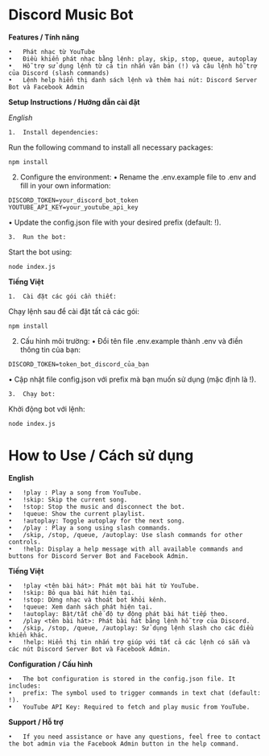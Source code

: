 # Discord Music Bot

**Features / Tính năng**

	•	Phát nhạc từ YouTube
	•	Điều khiển phát nhạc bằng lệnh: play, skip, stop, queue, autoplay
	•	Hỗ trợ sử dụng lệnh từ cả tin nhắn văn bản (!) và câu lệnh hỗ trợ của Discord (slash commands)
	•	Lệnh help hiển thị danh sách lệnh và thêm hai nút: Discord Server Bot và Facebook Admin

**Setup Instructions / Hướng dẫn cài đặt**

*English*

	1.	Install dependencies:
Run the following command to install all necessary packages:

   ```
   npm install
   ```


  2.	Configure the environment:
	•	Rename the .env.example file to .env and fill in your own information:

   ```
   DISCORD_TOKEN=your_discord_bot_token
   YOUTUBE_API_KEY=your_youtube_api_key
   ```

 •	Update the config.json file with your desired prefix (default: !).

	3.	Run the bot:
Start the bot using:
   ```
   node index.js
   ```

**Tiếng Việt**

	1.	Cài đặt các gói cần thiết:
Chạy lệnh sau để cài đặt tất cả các gói:
   ```
   npm install
   ```

 2.	Cấu hình môi trường:
	•	Đổi tên file .env.example thành .env và điền thông tin của bạn:

   ```
   DISCORD_TOKEN=token_bot_discord_của_bạn
   ```
•	Cập nhật file config.json với prefix mà bạn muốn sử dụng (mặc định là !).

	3.	Chạy bot:
Khởi động bot với lệnh:
   ```
   node index.js
   ```

# How to Use / Cách sử dụng

**English**

	•	!play : Play a song from YouTube.
	•	!skip: Skip the current song.
	•	!stop: Stop the music and disconnect the bot.
	•	!queue: Show the current playlist.
	•	!autoplay: Toggle autoplay for the next song.
	•	/play : Play a song using slash commands.
	•	/skip, /stop, /queue, /autoplay: Use slash commands for other controls.
	•	!help: Display a help message with all available commands and buttons for Discord Server Bot and Facebook Admin.

**Tiếng Việt**

	•	!play <tên bài hát>: Phát một bài hát từ YouTube.
	•	!skip: Bỏ qua bài hát hiện tại.
	•	!stop: Dừng nhạc và thoát bot khỏi kênh.
	•	!queue: Xem danh sách phát hiện tại.
	•	!autoplay: Bật/tắt chế độ tự động phát bài hát tiếp theo.
	•	/play <tên bài hát>: Phát bài hát bằng lệnh hỗ trợ của Discord.
	•	/skip, /stop, /queue, /autoplay: Sử dụng lệnh slash cho các điều khiển khác.
	•	!help: Hiển thị tin nhắn trợ giúp với tất cả các lệnh có sẵn và các nút Discord Server Bot và Facebook Admin.

**Configuration / Cấu hình**

	•	The bot configuration is stored in the config.json file. It includes:
	•	prefix: The symbol used to trigger commands in text chat (default: !).
	•	YouTube API Key: Required to fetch and play music from YouTube.

**Support / Hỗ trợ**

	•	If you need assistance or have any questions, feel free to contact the bot admin via the Facebook Admin button in the help command.
